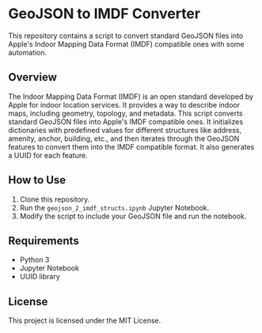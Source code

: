 # GeoJSON to IMDF Converter

This repository contains a script to convert standard GeoJSON files into Apple's Indoor Mapping Data Format (IMDF) compatible ones with some automation.

## Overview

The Indoor Mapping Data Format (IMDF) is an open standard developed by Apple for indoor location services. It provides a way to describe indoor maps, including geometry, topology, and metadata. This script converts standard GeoJSON files into Apple's IMDF compatible ones. It initializes dictionaries with predefined values for different structures like address, amenity, anchor, building, etc., and then iterates through the GeoJSON features to convert them into the IMDF compatible format. It also generates a UUID for each feature.

## How to Use

1. Clone this repository.
2. Run the `geojson_2_imdf_structs.ipynb` Jupyter Notebook.
3. Modify the script to include your GeoJSON file and run the notebook.

## Requirements

- Python 3
- Jupyter Notebook
- UUID library

## License

This project is licensed under the MIT License.
